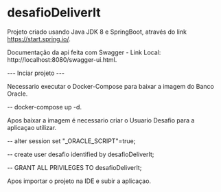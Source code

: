# desafioDeliverIt

Projeto criado usando Java JDK 8 e SpringBoot, através do link https://start.spring.io/.

Documentação da api feita com Swagger - Link Local: http://localhost:8080/swagger-ui.html.

--- Inciar projeto ---

Necessario executar o Docker-Compose para baixar a imagem do Banco Oracle.

-- docker-compose up -d.

Apos baixar a imagem é necessario criar o Usuario Desafio para a aplicaçao utilizar.

-- alter session set "_ORACLE_SCRIPT"=true;

-- create user desafio identified by desafioDeliverIt;

-- GRANT ALL PRIVILEGES TO desafioDeliverIt;

Apos importar o projeto na IDE e subir a aplicaçao.
